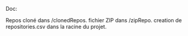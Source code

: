 Doc: 

Repos cloné dans /clonedRepos.
fichier ZIP dans /zipRepo.
creation de repositories.csv dans la racine du projet.

